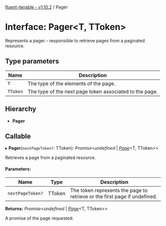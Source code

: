 [fluent-iterable - v1.10.2](../README.md) / Pager

# Interface: Pager<T, TToken\>

Represents a pager - responsible to retrieve pages from a paginated resource.

## Type parameters

Name | Description |
------ | ------ |
`T` | The type of the elements of the page.   |
`TToken` | The type of the next page token associated to the page.    |

## Hierarchy

* **Pager**

## Callable

▸ **Pager**(`nextPageToken?`: TToken): *Promise*<*undefined* \| [*Page*](page.md)<T, TToken\>\>

Retrieves a page from a paginated resource.

#### Parameters:

Name | Type | Description |
------ | ------ | ------ |
`nextPageToken?` | TToken | The token represents the page to retrieve or the first page if undefined.   |

**Returns:** *Promise*<*undefined* \| [*Page*](page.md)<T, TToken\>\>

A promise of the page requested.
